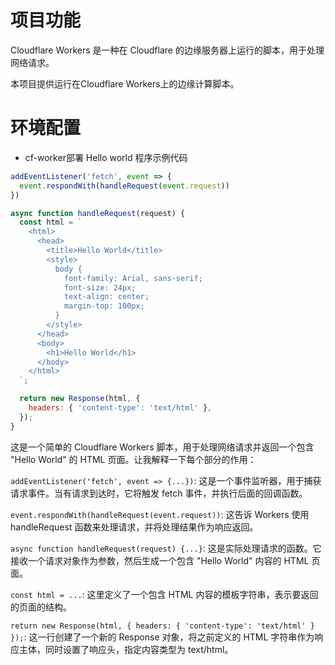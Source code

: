 # 项目功能

Cloudflare Workers 是一种在 Cloudflare 的边缘服务器上运行的脚本，用于处理网络请求。

本项目提供运行在Cloudflare Workers上的边缘计算脚本。


# 环境配置

- cf-worker部署 Hello world 程序示例代码

```js
addEventListener('fetch', event => {
  event.respondWith(handleRequest(event.request))
})

async function handleRequest(request) {
  const html = `
    <html>
      <head>
        <title>Hello World</title>
        <style>
          body {
            font-family: Arial, sans-serif;
            font-size: 24px;
            text-align: center;
            margin-top: 100px;
          }
        </style>
      </head>
      <body>
        <h1>Hello World</h1>
      </body>
    </html>
  `;

  return new Response(html, {
    headers: { 'content-type': 'text/html' },
  });
}
```

这是一个简单的 Cloudflare Workers 脚本，用于处理网络请求并返回一个包含 "Hello World" 的 HTML 页面。让我解释一下每个部分的作用：

`addEventListener('fetch', event => {...})`: 这是一个事件监听器，用于捕获请求事件。当有请求到达时，它将触发 fetch 事件，并执行后面的回调函数。

`event.respondWith(handleRequest(event.request))`: 这告诉 Workers 使用 handleRequest 函数来处理请求，并将处理结果作为响应返回。

`async function handleRequest(request) {...}`: 这是实际处理请求的函数。它接收一个请求对象作为参数，然后生成一个包含 "Hello World" 内容的 HTML 页面。

`const html = ...`: 这里定义了一个包含 HTML 内容的模板字符串，表示要返回的页面的结构。

`return new Response(html, { headers: { 'content-type': 'text/html' } });`: 这一行创建了一个新的 Response 对象，将之前定义的 HTML 字符串作为响应主体，同时设置了响应头，指定内容类型为 text/html。



